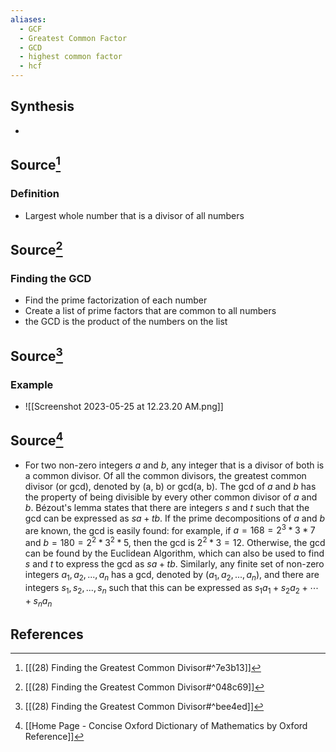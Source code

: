```yaml
---
aliases:
  - GCF
  - Greatest Common Factor
  - GCD
  - highest common factor
  - hcf
---
```

## Synthesis
- 
## Source[^1]
### Definition
- Largest whole number that is a divisor of all numbers

## Source[^2]
### Finding the GCD
- Find the prime factorization of each number
- Create a list of prime factors that are common to all numbers
- the GCD is the product of the numbers on the list

## Source[^3]
### Example
- ![[Screenshot 2023-05-25 at 12.23.20 AM.png]]
## Source[^4]
- For two non-zero integers $a$ and $b$, any integer that is a divisor of both is a common divisor. Of all the common divisors, the greatest common divisor (or gcd), denoted by (a, b) or gcd(a, b). The gcd of $a$ and $b$ has the property of being divisible by every other common divisor of $a$ and $b$. Bézout's lemma states that there are integers $s$ and $t$ such that the gcd can be expressed as $sa + tb$. If the prime decompositions of $a$ and $b$ are known, the gcd is easily found: for example, if $a = 168 = 2^3*3*7$ and $b = 180=2^2*3^2*5$, then the gcd is $2^2*3 = 12$. Otherwise, the gcd can be found by the Euclidean Algorithm, which can also be used to find $s$ and $t$ to express the gcd as $sa+tb$. Similarly, any finite set of non-zero integers $a_1, a_2, ..., a_n$ has a gcd, denoted by $(a_1, a_2, ..., a_n)$, and there are integers $s_1, s_2, ..., s_n$ such that this can be expressed as $s_1a_1 + s_2a_2 + \cdots + s_na_n$ 
## References
[^1]: [[(28) Finding the Greatest Common Divisor#^7e3b13]]
[^2]: [[(28) Finding the Greatest Common Divisor#^048c69]]
[^3]: [[(28) Finding the Greatest Common Divisor#^bee4ed]]
[^4]: [[Home Page - Concise Oxford Dictionary of Mathematics by Oxford Reference]]